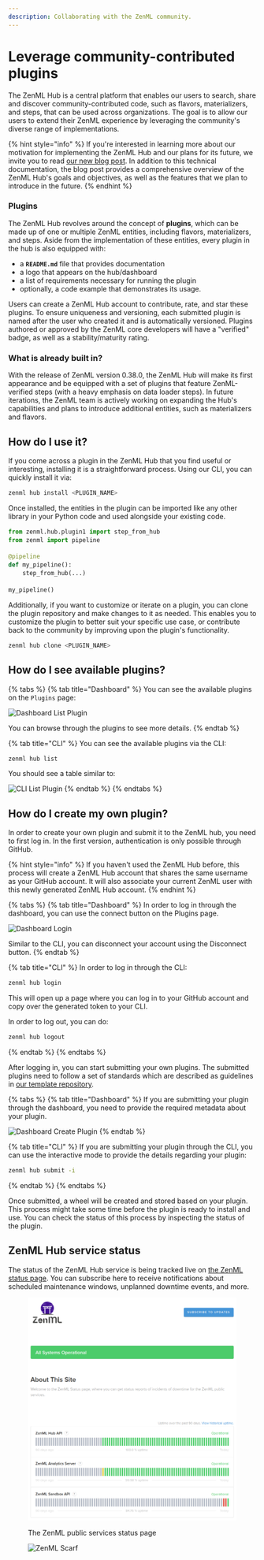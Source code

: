 ```yaml
---
description: Collaborating with the ZenML community.
---
```


# Leverage community-contributed plugins

The ZenML Hub is a central platform that enables our users to search, share and discover community-contributed code, such as flavors, materializers, and steps, that can be used across organizations. The goal is to allow our users to extend their ZenML experience by leveraging the community's diverse range of implementations.

{% hint style="info" %}
If you're interested in learning more about our motivation for implementing the ZenML Hub and our plans for its future, we invite you to read [our new blog post](https://blog.zenml.io/zenml-hub-launch). In addition to this technical documentation, the blog post provides a comprehensive overview of the ZenML Hub's goals and objectives, as well as the features that we plan to introduce in the future.
{% endhint %}

### Plugins <a href="#plugins" id="plugins"></a>

The ZenML Hub revolves around the concept of **plugins**, which can be made up of one or multiple ZenML entities, including flavors, materializers, and steps. Aside from the implementation of these entities, every plugin in the hub is also equipped with:

* a **`README.md`** file that provides documentation
* a logo that appears on the hub/dashboard
* a list of requirements necessary for running the plugin
* optionally, a code example that demonstrates its usage.

Users can create a ZenML Hub account to contribute, rate, and star these plugins. To ensure uniqueness and versioning, each submitted plugin is named after the user who created it and is automatically versioned. Plugins authored or approved by the ZenML core developers will have a "verified" badge, as well as a stability/maturity rating.

### What is already built in? <a href="#what-is-already-built-in" id="what-is-already-built-in"></a>

With the release of ZenML version 0.38.0, the ZenML Hub will make its first appearance and be equipped with a set of plugins that feature ZenML-verified steps (with a heavy emphasis on data loader steps). In future iterations, the ZenML team is actively working on expanding the Hub's capabilities and plans to introduce additional entities, such as materializers and flavors.

## How do I use it?

If you come across a plugin in the ZenML Hub that you find useful or interesting, installing it is a straightforward process. Using our CLI, you can quickly install it via:

```bash
zenml hub install <PLUGIN_NAME>
```

Once installed, the entities in the plugin can be imported like any other library in your Python code and used alongside your existing code.

```python
from zenml.hub.plugin1 import step_from_hub
from zenml import pipeline

@pipeline
def my_pipeline():
    step_from_hub(...)

my_pipeline()
```

Additionally, if you want to customize or iterate on a plugin, you can clone the plugin repository and make changes to it as needed. This enables you to customize the plugin to better suit your specific use case, or contribute back to the community by improving upon the plugin's functionality.

```bash
zenml hub clone <PLUGIN_NAME>
```

## How do I see available plugins?

{% tabs %}
{% tab title="Dashboard" %}
You can see the available plugins on the `Plugins` page:

![Dashboard List Plugin](../../.gitbook/assets/plugins\_dashboard.png)

You can browse through the plugins to see more details.
{% endtab %}

{% tab title="CLI" %}
You can see the available plugins via the CLI:

```bash
zenml hub list
```

You should see a table similar to:

![CLI List Plugin](../../.gitbook/assets/plugins\_cli.png)
{% endtab %}
{% endtabs %}

## How do I create my own plugin?

In order to create your own plugin and submit it to the ZenML hub, you need to first log in. In the first version, authentication is only possible through GitHub.

{% hint style="info" %}
If you haven't used the ZenML Hub before, this process will create a ZenML Hub account that shares the same username as your GitHub account. It will also associate your current ZenML user with this newly generated ZenML Hub account.
{% endhint %}

{% tabs %}
{% tab title="Dashboard" %}
In order to log in through the dashboard, you can use the connect button on the Plugins page.

![Dashboard Login](../../.gitbook/assets/login\_dashboard.png)

Similar to the CLI, you can disconnect your account using the Disconnect button.
{% endtab %}

{% tab title="CLI" %}
In order to log in through the CLI:

```bash
zenml hub login
```

This will open up a page where you can log in to your GitHub account and copy over the generated token to your CLI.

In order to log out, you can do:

```bash
zenml hub logout
```
{% endtab %}
{% endtabs %}

After logging in, you can start submitting your own plugins. The submitted plugins need to follow a set of standards which are described as guidelines in [our template repository](https://github.com/zenml-io/zenml-hub-plugin-template).

{% tabs %}
{% tab title="Dashboard" %}
If you are submitting your plugin through the dashboard, you need to provide the required metadata about your plugin.

![Dashboard Create Plugin](../../.gitbook/assets/create\_plugin\_dashboard.png)
{% endtab %}

{% tab title="CLI" %}
If you are submitting your plugin through the CLI, you can use the interactive mode to provide the details regarding your plugin:

```bash
zenml hub submit -i
```
{% endtab %}
{% endtabs %}

Once submitted, a wheel will be created and stored based on your plugin. This process might take some time before the plugin is ready to install and use. You can check the status of this process by inspecting the status of the plugin.

## ZenML Hub service status

The status of the ZenML Hub service is being tracked live on [the ZenML status page](https://zenml.statuspage.io/). You can subscribe here to receive notifications about scheduled maintenance windows, unplanned downtime events, and more.

<figure><img src="../../.gitbook/assets/statuspage.png" alt=""><figcaption><p>The ZenML public services status page</p></figcaption></figure>

<!-- For scarf -->
<figure><img alt="ZenML Scarf" referrerpolicy="no-referrer-when-downgrade" src="https://static.scarf.sh/a.png?x-pxid=f0b4f458-0a54-4fcd-aa95-d5ee424815bc" /></figure>

